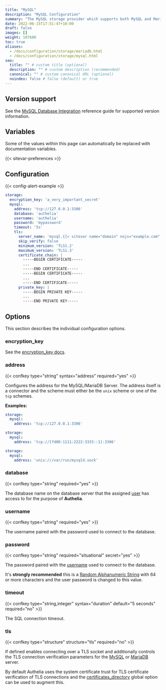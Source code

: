 ```yaml
---
title: "MySQL"
description: "MySQL Configuration"
summary: "The MySQL storage provider which supports both MySQL and MariaDB."
date: 2022-06-15T17:51:47+10:00
draft: false
images: []
weight: 107600
toc: true
aliases:
  - /docs/configuration/storage/mariadb.html
  - /docs/configuration/storage/mysql.html
seo:
  title: "" # custom title (optional)
  description: "" # custom description (recommended)
  canonical: "" # custom canonical URL (optional)
  noindex: false # false (default) or true
---
```


## Version support

See the [MySQL Database Integration](../../reference/integrations/database-integrations.md#mysql) reference
guide for supported version information.

## Variables

Some of the values within this page can automatically be replaced with documentation variables.

{{< sitevar-preferences >}}

## Configuration

{{< config-alert-example >}}

```yaml {title="configuration.yml"}
storage:
  encryption_key: 'a_very_important_secret'
  mysql:
    address: 'tcp://127.0.0.1:3306'
    database: 'authelia'
    username: 'authelia'
    password: 'mypassword'
    timeout: '5s'
    tls:
      server_name: 'mysql.{{< sitevar name="domain" nojs="example.com" >}}'
      skip_verify: false
      minimum_version: 'TLS1.2'
      maximum_version: 'TLS1.3'
      certificate_chain: |
        -----BEGIN CERTIFICATE-----
        ...
        -----END CERTIFICATE-----
        -----BEGIN CERTIFICATE-----
        ...
        -----END CERTIFICATE-----
      private_key: |
        -----BEGIN PRIVATE KEY-----
        ...
        -----END PRIVATE KEY-----
```

## Options

This section describes the individual configuration options.

### encryption_key

See the [encryption_key docs](introduction.md#encryption_key).

### address

{{< confkey type="string" syntax="address" required="yes" >}}

Configures the address for the MySQL/MariaDB Server. The address itself is a connector and the scheme must either be
the `unix` scheme or one of the `tcp` schemes.

__Examples:__

```yaml {title="configuration.yml"}
storage:
  mysql:
    address: 'tcp://127.0.0.1:3306'
```

```yaml {title="configuration.yml"}
storage:
  mysql:
    address: 'tcp://[fd00:1111:2222:3333::1]:3306'
```

```yaml {title="configuration.yml"}
storage:
  mysql:
    address: 'unix:///var/run/mysqld.sock'
```

### database

{{< confkey type="string" required="yes" >}}

The database name on the database server that the assigned [user](#username) has access to for the purpose of
__Authelia__.

### username

{{< confkey type="string" required="yes" >}}

The username paired with the password used to connect to the database.

### password

{{< confkey type="string" required="situational" secret="yes" >}}

The password paired with the [username](#username) used to connect to the database.

It's __strongly recommended__ this is a
[Random Alphanumeric String](../../reference/guides/generating-secure-values.md#generating-a-random-alphanumeric-string) with 64 or more
characters and the user password is changed to this value.

### timeout

{{< confkey type="string,integer" syntax="duration" default="5 seconds" required="no" >}}

The SQL connection timeout.

### tls

{{< confkey type="structure" structure="tls" required="no" >}}

If defined enables connecting over a TLS socket and additionally controls the TLS connection
verification parameters for the [MySQL] or [MariaDB] server.

By default Authelia uses the system certificate trust for TLS certificate verification of TLS connections and the
[certificates_directory](../miscellaneous/introduction.md#certificates_directory) global option can be used to augment
this.

[MySQL]: https://www.mysql.com/
[MariaDB]: https://mariadb.org/
